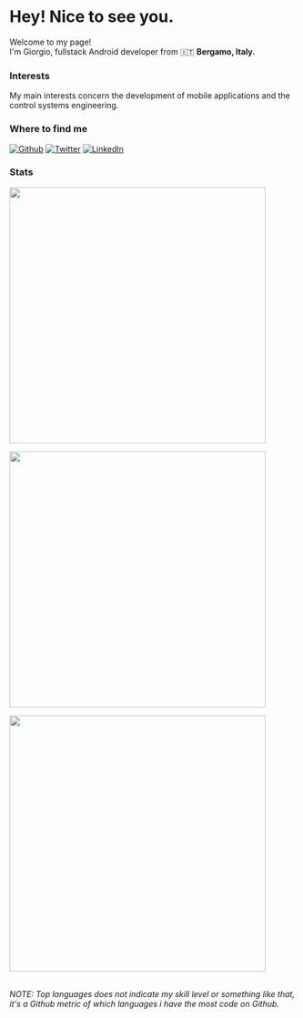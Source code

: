 <h1>Hey! Nice to see you.</h1>

<p>Welcome to my page! </br> I'm Giorgio, fullstack Android developer from 🇮🇹 <b>Bergamo, Italy.</b> </p>

<h3>Interests</h3>
<p> My main interests concern the development of mobile applications and the control systems engineering. </p>

<h3>Where to find me</h3>
<p><a href="https://github.com/gcantoni" target="_blank"><img alt="Github" src="https://img.shields.io/badge/GitHub-%2312100E.svg?&style=for-the-badge&logo=Github&logoColor=white" /></a> <a href="https://twitter.com/gcantoni_" target="_blank"><img alt="Twitter" src="https://img.shields.io/badge/twitter-%231DA1F2.svg?&style=for-the-badge&logo=twitter&logoColor=white" /></a> <a href="https://www.linkedin.com/in/gcantoni" target="_blank"><img alt="LinkedIn" src="https://img.shields.io/badge/linkedin-%230077B5.svg?&style=for-the-badge&logo=linkedin&logoColor=white" /></a> </p>

<h3>Stats</h3>
<p align="left">
	<img width="450em" src="https://github-readme-stats.vercel.app/api?username=gcantoni&show_icons=true&include_all_commits=true&count_private=true&hide_border=true&theme=dark" />
</p>
<p align="left">
	<img width="450em" src="https://github-readme-streak-stats.herokuapp.com/?user=gcantoni&include_all_commits=true&hide_border=true&theme=dark"/>
</p>
<p align="left">
	<img width="450em" src="https://github-readme-stats.vercel.app/api/top-langs/?username=gcantoni&layout=compact&langs_count=10&include_all_commits=true&hide_border=true&theme=dark">
</p>

<br><i>NOTE: Top languages does not indicate my skill level or something like that, it's a Github metric of which languages i have the most code on Github.</i>

<!--
**gcantoni/gcantoni** is a ✨ _special_ ✨ repository because its `README.md` (this file) appears on your GitHub profile.

Here are some ideas to get you started:

- 🔭 I’m currently working on ...
- 🌱 I’m currently learning ...
- 👯 I’m looking to collaborate on ...
- 🤔 I’m looking for help with ...
- 💬 Ask me about ...
- 📫 How to reach me: ...
- 😄 Pronouns: ...
- ⚡ Fun fact: ...
-->
